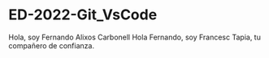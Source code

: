 # ED-2022-Git_VsCode
Hola, soy Fernando Alixos Carbonell
Hola Fernando, soy Francesc Tapia, tu compañero de confianza.